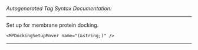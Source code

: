 _Autogenerated Tag Syntax Documentation:_

---
Set up for membrane protein docking.

```
<MPDockingSetupMover name="(&string;)" />
```



---
